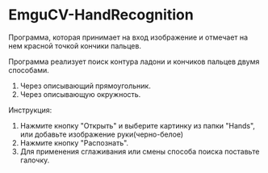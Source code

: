 # EmguCV-HandRecognition
Программа, которая принимает на вход изображение и отмечает на нем красной точкой кончики пальцев.

Программа реализует поиск контура ладони и кончиков пальцев двумя способами.
1. Через описывающий прямоугольник.
2. Через описывающую окружность.

Инструкция:

1. Нажмите кнопку "Открыть" и выберите картинку из папки "Hands", или добавьте изображение руки(черно-белое)
2. Нажмите кнопку "Распознать".
3. Для применения сглаживания или смены способа поиска поставьте галочку.
